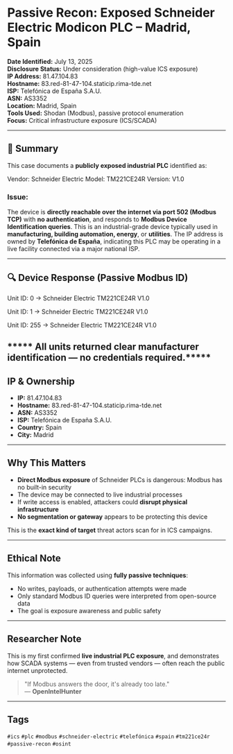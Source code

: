 # Passive Recon: Exposed Schneider Electric Modicon PLC – Madrid, Spain

**Date Identified:** July 13, 2025  
**Disclosure Status:** Under consideration (high-value ICS exposure)  
**IP Address:** 81.47.104.83  
**Hostname:** 83.red-81-47-104.staticip.rima-tde.net  
**ISP:** Telefónica de España S.A.U.  
**ASN:** AS3352  
**Location:** Madrid, Spain  
**Tools Used:** Shodan (Modbus), passive protocol enumeration  
**Focus:** Critical infrastructure exposure (ICS/SCADA)

---

## 🧭 Summary

This case documents a **publicly exposed industrial PLC** identified as:

Vendor: Schneider Electric
Model: TM221CE24R
Version: V1.0

### Issue:


The device is **directly reachable over the internet via port 502 (Modbus TCP)** with **no authentication**, and responds to **Modbus Device Identification queries**. This is an industrial-grade device typically used in **manufacturing, building automation, energy**, or **utilities**.
The IP address is owned by **Telefónica de España**, indicating this PLC may be operating in a live facility connected via a major national ISP.

---

## 🔍 Device Response (Passive Modbus ID)

Unit ID: 0
→ Schneider Electric TM221CE24R V1.0

Unit ID: 1
→ Schneider Electric TM221CE24R V1.0

Unit ID: 255
→ Schneider Electric TM221CE24R V1.0

***** All units returned clear manufacturer identification — no credentials required.*****
---

## IP & Ownership

- **IP:** 81.47.104.83  
- **Hostname:** 83.red-81-47-104.staticip.rima-tde.net  
- **ASN:** AS3352  
- **ISP:** Telefónica de España S.A.U.  
- **Country:** Spain  
- **City:** Madrid

---

## Why This Matters

- **Direct Modbus exposure** of Schneider PLCs is dangerous: Modbus has no built-in security  
- The device may be connected to live industrial processes  
- If write access is enabled, attackers could **disrupt physical infrastructure**  
- **No segmentation or gateway** appears to be protecting this device

This is the **exact kind of target** threat actors scan for in ICS campaigns.

---

## Ethical Note

This information was collected using **fully passive techniques**:
- No writes, payloads, or authentication attempts were made  
- Only standard Modbus ID queries were interpreted from open-source data  
- The goal is exposure awareness and public safety

---

## Researcher Note

This is my first confirmed **live industrial PLC exposure**, and demonstrates how SCADA systems — even from trusted vendors — often reach the public internet unprotected.

> "If Modbus answers the door, it's already too late."  
> — **OpenIntelHunter**

---

## Tags

`#ics` `#plc` `#modbus` `#schneider-electric` `#telefónica` `#spain` `#tm221ce24r` `#passive-recon` `#osint`
